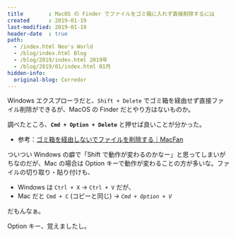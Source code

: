 ```yaml
---
title        : MacOS の Finder でファイルをゴミ箱に入れず直接削除するには
created      : 2019-01-19
last-modified: 2019-01-19
header-date  : true
path:
  - /index.html Neo's World
  - /blog/index.html Blog
  - /blog/2019/index.html 2019年
  - /blog/2019/01/index.html 01月
hidden-info:
  original-blog: Corredor
---
```


Windows エクスプローラだと、`Shift + Delete` でゴミ箱を経由せず直接ファイル削除ができるが、MacOS の Finder だとやり方はないものか。

調べたところ、**`Cmd + Option + Delete`** と押せば良いことが分かった。

- 参考：[ゴミ箱を経由しないでファイルを削除する｜MacFan](https://book.mynavi.jp/macfan/detail_summary/id=46844)

ついつい Windows の癖で「Shift で動作が変わるのかなー」と思ってしまいがちなのだが、Mac の場合は Option キーで動作が変わることの方が多いな。ファイルの切り取り・貼り付けも、

- Windows は `Ctrl + X` → `Ctrl + V` だが、
- Mac だと `Cmd + C` (コピーと同じ) → *`Cmd + Option + V`*

だもんなぁ。

Option キー、覚えましたし。
